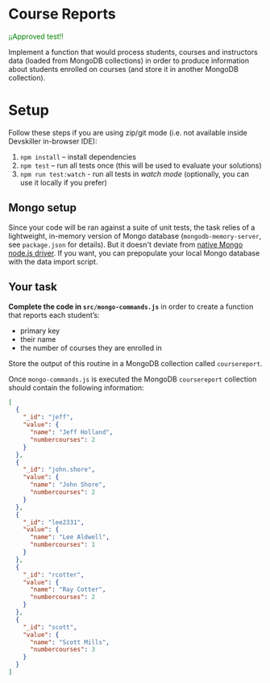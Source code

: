 # Course Reports

<span style="color:green">¡¡Approved test!!</span>

Implement a function that would process students, courses and instructors data (loaded from MongoDB collections) in order to produce information about students enrolled on courses (and store it in another MongoDB collection).

# Setup

Follow these steps if you are using zip/git mode (i.e. not available inside Devskiller in-browser IDE):

1. `npm install` – install dependencies
2. `npm test` – run all tests once (this will be used to evaluate your solutions)
3. `npm run test:watch` - run all tests in _watch mode_ (optionally, you can use it locally if you prefer)

## Mongo setup

Since your code will be ran against a suite of unit tests, the task relies of a lightweight, in-memory version of Mongo database (`mongodb-memory-server`, see `package.json` for details). But it doesn't deviate from [native Mongo node.js driver](http://mongodb.github.io/node-mongodb-native/3.1/api/). If you want, you can prepopulate your local Mongo database with the data import script.

## Your task

**Complete the code in `src/mongo-commands.js`** in order to create a function that reports each student’s:
- primary key
- their name
- the number of courses they are enrolled in

Store the output of this routine in a MongoDB collection called `coursereport`.

Once `mongo-commands.js` is executed the MongoDB `coursereport` collection should contain the following information:

```json
[
  {
    "_id": "jeff",
    "value": {
      "name": "Jeff Holland",
      "numbercourses": 2
    }
  },
  {
    "_id": "john.shore",
    "value": {
      "name": "John Shore",
      "numbercourses": 2
    }
  },
  {
    "_id": "lee2331",
    "value": {
      "name": "Lee Aldwell",
      "numbercourses": 1
    }
  },
  {
    "_id": "rcotter",
    "value": {
      "name": "Ray Cotter",
      "numbercourses": 2
    }
  },
  {
    "_id": "scott",
    "value": {
      "name": "Scott Mills",
      "numbercourses": 3
    }
  }
]
```
